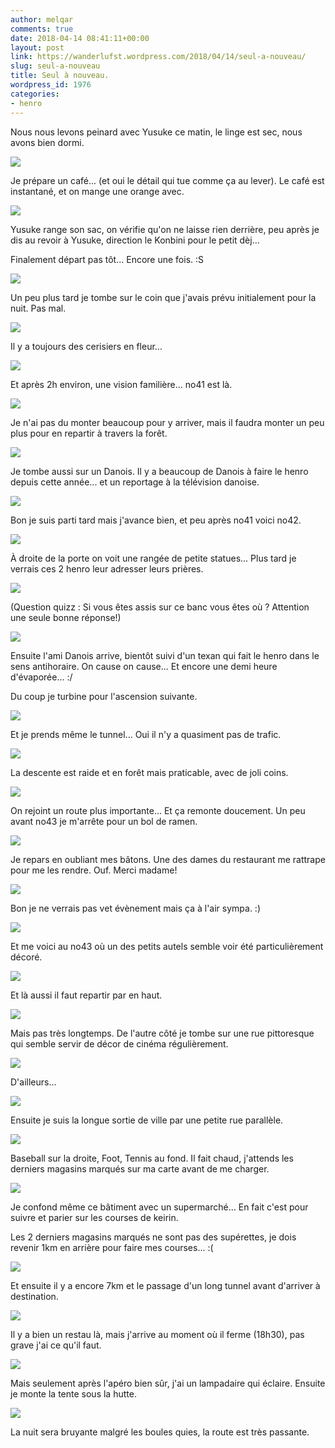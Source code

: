 ```yaml
---
author: melqar
comments: true
date: 2018-04-14 08:41:11+00:00
layout: post
link: https://wanderlufst.wordpress.com/2018/04/14/seul-a-nouveau/
slug: seul-a-nouveau
title: Seul à nouveau.
wordpress_id: 1976
categories:
- henro
---
```


Nous nous levons peinard avec Yusuke ce matin, le linge est sec, nous avons bien dormi.

![](https://wanderlufst.files.wordpress.com/2018/04/img_20180409_064711371305348.jpg)

Je prépare un café... (et oui le détail qui tue comme ça au lever). Le café est instantané, et on mange une orange avec.

![](https://wanderlufst.files.wordpress.com/2018/04/img_20180409_065228-579028740.jpg)

Yusuke range son sac, on vérifie qu'on ne laisse rien derrière, peu après je dis au revoir à Yusuke, direction le Konbini pour le petit dèj...

Finalement départ pas tôt... Encore une fois. :S

![](https://wanderlufst.files.wordpress.com/2018/04/img_20180409_084911-1646687168.jpg)

Un peu plus tard je tombe sur le coin que j'avais prévu initialement pour la nuit. Pas mal.

![](https://wanderlufst.files.wordpress.com/2018/04/img_20180409_0928581954833639.jpg)

Il y a toujours des cerisiers en fleur...

![](https://wanderlufst.files.wordpress.com/2018/04/img_20180409_095935-997931943.jpg)

Et après 2h environ, une vision familière... no41 est là.

![](https://wanderlufst.files.wordpress.com/2018/04/img_20180409_100501-1999350409.jpg)

Je n'ai pas du monter beaucoup pour y arriver, mais il faudra monter un peu plus pour en repartir à travers la forêt.

![](https://wanderlufst.files.wordpress.com/2018/04/img_20180409_111846-238663153.jpg)

Je tombe aussi sur un Danois. Il y a beaucoup de Danois à faire le henro depuis cette année... et un reportage à la télévision danoise.

![](https://wanderlufst.files.wordpress.com/2018/04/img_20180409_10233155076817.jpg)

Bon je suis parti tard mais j'avance bien, et peu après no41 voici no42.

![](https://wanderlufst.files.wordpress.com/2018/04/img_20180409_104812-894158634.jpg)

À droite de la porte on voit une rangée de petite statues... Plus tard je verrais ces 2 henro leur adresser leurs prières.

![](https://wanderlufst.files.wordpress.com/2018/04/img_20180409_110633-1763637474.jpg)

(Question quizz : Si vous êtes assis sur ce banc vous êtes où ? Attention une seule bonne réponse!)

![](https://wanderlufst.files.wordpress.com/2018/04/img_20180409_105047438130722.jpg)

Ensuite l'ami Danois arrive, bientôt suivi d'un texan qui fait le henro dans le sens antihoraire. On cause on cause... Et encore une demi heure d'évaporée... :/

Du coup je turbine pour l'ascension suivante.

![](https://wanderlufst.files.wordpress.com/2018/04/img_20180409_115640-1817548423.jpg)

Et je prends même le tunnel... Oui il n'y a quasiment pas de trafic.

![](https://wanderlufst.files.wordpress.com/2018/04/img_20180409_1214151306894710.jpg)

La descente est raide et en forêt mais praticable, avec de joli coins.

![](https://wanderlufst.files.wordpress.com/2018/04/img_20180409_122042-1924897461.jpg)

On rejoint un route plus importante... Et ça remonte doucement. Un peu avant no43 je m'arrête pour un bol de ramen.

![](https://wanderlufst.files.wordpress.com/2018/04/img_20180409_131815895685002.jpg)

Je repars en oubliant mes bâtons. Une des dames du restaurant me rattrape pour me les rendre. Ouf. Merci madame!

![](https://wanderlufst.files.wordpress.com/2018/04/img_20180409_1342441918128441.jpg)

Bon je ne verrais pas vet évènement mais ça à l'air sympa. :)

![](https://wanderlufst.files.wordpress.com/2018/04/img_20180409_142558-1808864227.jpg)

Et me voici au no43 où un des petits autels semble voir été particulièrement décoré.

![](https://wanderlufst.files.wordpress.com/2018/04/img_20180409_142826860652461.jpg)

Et là aussi il faut repartir par en haut.

![](https://wanderlufst.files.wordpress.com/2018/04/img_20180409_1435561560972693.jpg)

Mais pas très longtemps. De l'autre côté je tombe sur une rue pittoresque qui semble servir de décor de cinéma régulièrement.

![](https://wanderlufst.files.wordpress.com/2018/04/img_20180409_145703-2016343882.jpg)

D'ailleurs...

![](https://wanderlufst.files.wordpress.com/2018/04/img_20180409_1457581060427280.jpg)

Ensuite je suis la longue sortie de ville par une petite rue parallèle.

![](https://wanderlufst.files.wordpress.com/2018/04/img_20180409_1516441365012893.jpg)

Baseball sur la droite, Foot, Tennis au fond. Il fait chaud, j'attends les derniers magasins marqués sur ma carte avant de me charger.

![](https://wanderlufst.files.wordpress.com/2018/04/img_20180409_163704737977133.jpg)

Je confond même ce bâtiment avec un supermarché... En fait c'est pour suivre et parier sur les courses de keirin.

Les 2 derniers magasins marqués ne sont pas des supérettes, je dois revenir 1km en arrière pour faire mes courses... :(

![](https://wanderlufst.files.wordpress.com/2018/04/img_20180409_1803556943432531.jpg)

Et ensuite il y a encore 7km et le passage d'un long tunnel avant d'arriver à destination.

![](https://wanderlufst.files.wordpress.com/2018/04/img_20180409_1835131318793019.jpg)

Il y a bien un restau là, mais j'arrive au moment où il ferme (18h30), pas grave j'ai ce qu'il faut.

![](https://wanderlufst.files.wordpress.com/2018/04/img_20180409_1857271039981237.jpg)

Mais seulement après l'apéro bien sûr, j'ai un lampadaire qui éclaire. Ensuite je monte la tente sous la hutte.

![](https://wanderlufst.files.wordpress.com/2018/04/img_20180410_074411-1274130013.jpg)

La nuit sera bruyante malgré les boules quies, la route est très passante.
